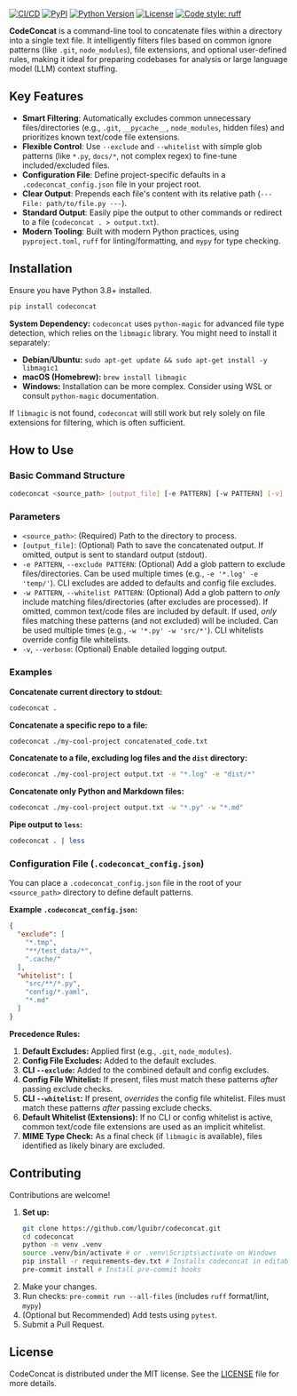 [![CI/CD](https://github.com/lguibr/codeconcat/actions/workflows/ci_cd.yml/badge.svg)](https://github.com/lguibr/codeconcat/actions/workflows/ci_cd.yml)
[![PyPI](https://img.shields.io/pypi/v/codeconcat.svg)](https://pypi.org/project/codeconcat/)
[![Python Version](https://img.shields.io/pypi/pyversions/codeconcat.svg)](https://pypi.org/project/codeconcat/)
[![License](https://img.shields.io/pypi/l/codeconcat.svg)](https://github.com/lguibr/codeconcat/blob/main/LICENSE)
[![Code style: ruff](https://img.shields.io/endpoint?url=https://raw.githubusercontent.com/astral-sh/ruff/main/assets/badge/v2.json)](https://github.com/astral-sh/ruff)

**CodeConcat** is a command-line tool to concatenate files within a directory into a single text file. It intelligently filters files based on common ignore patterns (like `.git`, `node_modules`), file extensions, and optional user-defined rules, making it ideal for preparing codebases for analysis or large language model (LLM) context stuffing.

## Key Features

-   **Smart Filtering**: Automatically excludes common unnecessary files/directories (e.g., `.git`, `__pycache__`, `node_modules`, hidden files) and prioritizes known text/code file extensions.
-   **Flexible Control**: Use `--exclude` and `--whitelist` with simple glob patterns (like `*.py`, `docs/*`, not complex regex) to fine-tune included/excluded files.
-   **Configuration File**: Define project-specific defaults in a `.codeconcat_config.json` file in your project root.
-   **Clear Output**: Prepends each file's content with its relative path (`--- File: path/to/file.py ---`).
-   **Standard Output**: Easily pipe the output to other commands or redirect to a file (`codeconcat . > output.txt`).
-   **Modern Tooling**: Built with modern Python practices, using `pyproject.toml`, `ruff` for linting/formatting, and `mypy` for type checking.

## Installation

Ensure you have Python 3.8+ installed.

```bash
pip install codeconcat
```

**System Dependency:** `codeconcat` uses `python-magic` for advanced file type detection, which relies on the `libmagic` library. You might need to install it separately:

-   **Debian/Ubuntu:** `sudo apt-get update && sudo apt-get install -y libmagic1`
-   **macOS (Homebrew):** `brew install libmagic`
-   **Windows:** Installation can be more complex. Consider using WSL or consult `python-magic` documentation.

If `libmagic` is not found, `codeconcat` will still work but rely solely on file extensions for filtering, which is often sufficient.

## How to Use

### Basic Command Structure

```bash
codeconcat <source_path> [output_file] [-e PATTERN] [-w PATTERN] [-v]
```

### Parameters

-   `<source_path>`: (Required) Path to the directory to process.
-   `[output_file]`: (Optional) Path to save the concatenated output. If omitted, output is sent to standard output (stdout).
-   `-e PATTERN`, `--exclude PATTERN`: (Optional) Add a glob pattern to exclude files/directories. Can be used multiple times (e.g., `-e '*.log' -e 'temp/'`). CLI excludes are added to defaults and config file excludes.
-   `-w PATTERN`, `--whitelist PATTERN`: (Optional) Add a glob pattern to *only* include matching files/directories (after excludes are processed). If omitted, common text/code files are included by default. If used, *only* files matching these patterns (and not excluded) will be included. Can be used multiple times (e.g., `-w '*.py' -w 'src/*'`). CLI whitelists override config file whitelists.
-   `-v`, `--verbose`: (Optional) Enable detailed logging output.

### Examples

**Concatenate current directory to stdout:**

```bash
codeconcat .
```

**Concatenate a specific repo to a file:**

```bash
codeconcat ./my-cool-project concatenated_code.txt
```

**Concatenate to a file, excluding log files and the `dist` directory:**

```bash
codeconcat ./my-cool-project output.txt -e "*.log" -e "dist/*"
```

**Concatenate only Python and Markdown files:**

```bash
codeconcat ./my-cool-project output.txt -w "*.py" -w "*.md"
```

**Pipe output to `less`:**

```bash
codeconcat . | less
```

### Configuration File (`.codeconcat_config.json`)

You can place a `.codeconcat_config.json` file in the root of your `<source_path>` directory to define default patterns.

**Example `.codeconcat_config.json`:**

```json
{
  "exclude": [
    "*.tmp",
    "**/test_data/*",
    ".cache/"
  ],
  "whitelist": [
    "src/**/*.py",
    "config/*.yaml",
    "*.md"
  ]
}
```

**Precedence Rules:**

1.  **Default Excludes:** Applied first (e.g., `.git`, `node_modules`).
2.  **Config File Excludes:** Added to the default excludes.
3.  **CLI `--exclude`:** Added to the combined default and config excludes.
4.  **Config File Whitelist:** If present, files must match these patterns *after* passing exclude checks.
5.  **CLI `--whitelist`:** If present, *overrides* the config file whitelist. Files must match these patterns *after* passing exclude checks.
6.  **Default Whitelist (Extensions):** If no CLI or config whitelist is active, common text/code file extensions are used as an implicit whitelist.
7.  **MIME Type Check:** As a final check (if `libmagic` is available), files identified as likely binary are excluded.

## Contributing

Contributions are welcome!

1.  **Set up:**
    ```bash
    git clone https://github.com/lguibr/codeconcat.git
    cd codeconcat
    python -m venv .venv
    source .venv/bin/activate # or .venv\Scripts\activate on Windows
    pip install -r requirements-dev.txt # Installs codeconcat in editable mode + dev tools
    pre-commit install # Install pre-commit hooks
    ```
2.  Make your changes.
3.  Run checks: `pre-commit run --all-files` (includes `ruff` format/lint, `mypy`)
4.  (Optional but Recommended) Add tests using `pytest`.
5.  Submit a Pull Request.

## License

CodeConcat is distributed under the MIT license. See the [LICENSE](LICENSE) file for more details.
